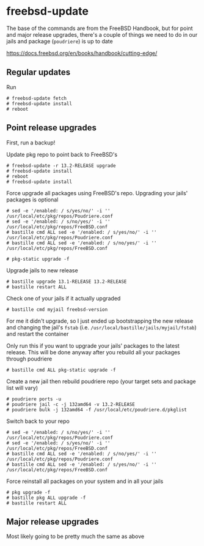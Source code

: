 # freebsd-update

The base of the commands are from the FreeBSD Handbook, but for point and major release upgrades, there's a couple of things we need to do in our jails and package (`poudriere`) is up to date

https://docs.freebsd.org/en/books/handbook/cutting-edge/

## Regular updates

Run

```
# freebsd-update fetch
# freebsd-update install
# reboot
```

## Point release upgrades

First, run a backup!

Update pkg repo to point back to FreeBSD's

```
# freebsd-update -r 13.2-RELEASE upgrade
# freebsd-update install
# reboot
# freebsd-update install
```

Force upgrade all packages using FreeBSD's repo. Upgrading your jails' packages is optional

```
# sed -e '/enabled: / s/yes/no/' -i '' /usr/local/etc/pkg/repos/Poudriere.conf
# sed -e '/enabled: / s/no/yes/' -i '' /usr/local/etc/pkg/repos/FreeBSD.conf
# bastille cmd ALL sed -e '/enabled: / s/yes/no/' -i '' /usr/local/etc/pkg/repos/Poudriere.conf
# bastille cmd ALL sed -e '/enabled: / s/no/yes/' -i '' /usr/local/etc/pkg/repos/FreeBSD.conf

# pkg-static upgrade -f
```

Upgrade jails to new release

```
# bastille upgrade 13.1-RELEASE 13.2-RELEASE
# bastille restart ALL
```

Check one of your jails if it actually upgraded
```
# bastille cmd myjail freebsd-version
```

For me it didn't upgrade, so I just ended up bootstrapping the new release and changing the jail's `fstab` (i.e. `/usr/local/bastille/jails/myjail/fstab`) and restart the container

Only run this if you want to upgrade your jails' packages to the latest release. This will be done anyway after you rebuild all your packages through poudriere

```
# bastille cmd ALL pkg-static upgrade -f
```

Create a new jail then rebuild poudriere repo (your target sets and package list will vary)
```
# poudriere ports -u
# poudriere jail -c -j 132amd64 -v 13.2-RELEASE
# poudriere bulk -j 132amd64 -f /usr/local/etc/poudriere.d/pkglist
```

Switch back to your repo

```
# sed -e '/enabled: / s/no/yes/' -i '' /usr/local/etc/pkg/repos/Poudriere.conf
# sed -e '/enabled: / s/yes/no/' -i '' /usr/local/etc/pkg/repos/FreeBSD.conf
# bastille cmd ALL sed -e '/enabled: / s/no/yes/' -i '' /usr/local/etc/pkg/repos/Poudriere.conf
# bastille cmd ALL sed -e '/enabled: / s/yes/no/' -i '' /usr/local/etc/pkg/repos/FreeBSD.conf
```

Force reinstall all packages on your system and in all your jails

```
# pkg upgrade -f
# bastille pkg ALL upgrade -f
# bastille restart ALL
```

## Major release upgrades

Most likely going to be pretty much the same as above